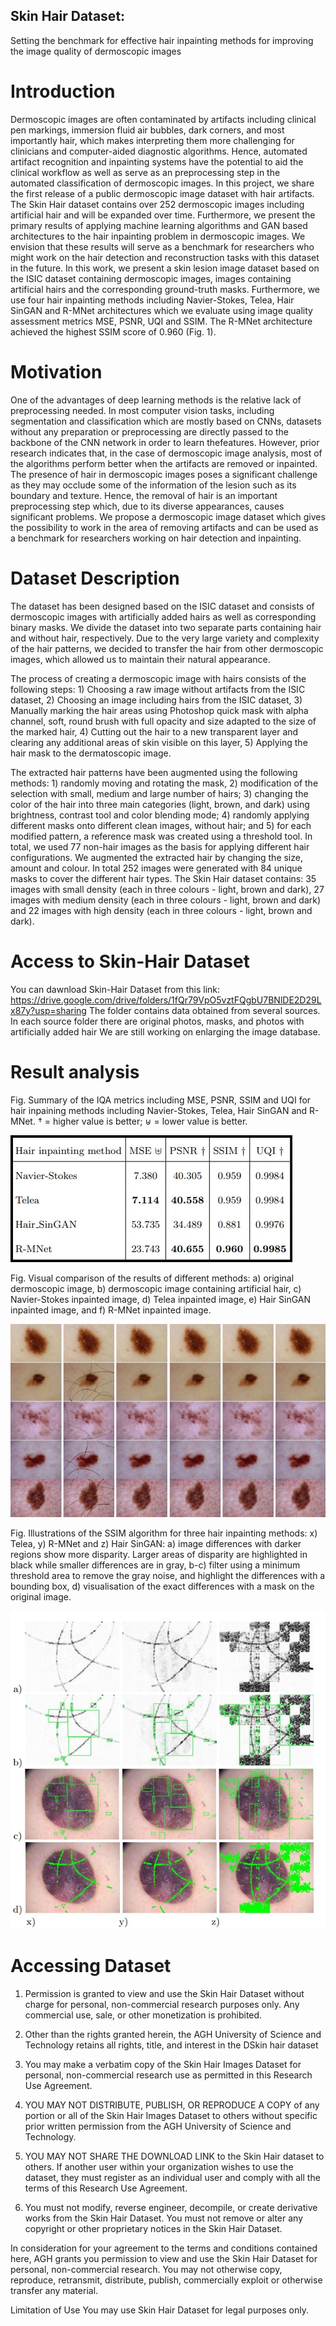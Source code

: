 ## Skin Hair Dataset: 
Setting the benchmark for effective hair inpainting methods for improving the image quality of dermoscopic images

# Introduction
Dermoscopic images are often contaminated by artifacts including clinical pen markings, immersion fluid air bubbles, dark corners, and most importantly hair, which makes interpreting them more challenging for clinicians and computer-aided diagnostic algorithms. Hence, automated artifact recognition and inpainting systems have the potential to aid the clinical workflow as well as serve as an preprocessing step in the automated classification of dermoscopic images. In this project, we
share the first release of a public dermoscopic image dataset with hair artifacts. The Skin Hair dataset contains over 252 dermoscopic images including artificial hair and will be expanded over time. Furthermore, we present the primary results of applying machine learning algorithms and GAN based architectures to the hair inpainting problem in dermoscopic images. We envision that these results will serve as a benchmark for researchers who might work on the hair detection and reconstruction tasks with this dataset in the future. In this work, we present a skin lesion image dataset based on the ISIC dataset containing dermoscopic images, images containing artificial hairs and the corresponding ground-truth masks. Furthermore, we use four hair inpainting methods including Navier-Stokes, Telea, Hair SinGAN and R-MNet architectures which we evaluate using image quality assessment metrics MSE, PSNR, UQI and SSIM. The R-MNet architecture achieved the highest SSIM score of 0.960 (Fig. 1).

# Motivation 
One of the advantages of deep learning methods is the relative lack of preprocessing needed. In most computer vision tasks, including segmentation and classification which are mostly based on CNNs, datasets without any preparation or preprocessing are directly passed to the backbone of the CNN network in order to learn thefeatures. However, prior research indicates that, in the case of dermoscopic image analysis, most of the algorithms perform better when the artifacts are removed or inpainted.
The presence of hair in dermoscopic images poses a significant challenge as they may occlude some of the information of the lesion such as its boundary and texture.  Hence, the removal of hair is an important preprocessing step which, due to its diverse appearances, causes significant problems. We propose a dermoscopic image dataset which gives the possibility to work in the area of removing artifacts and can be used as a benchmark for researchers working on hair detection and inpainting. 

# Dataset Description
The dataset has been designed based on the ISIC dataset and consists of dermoscopic images with artificially added hairs as well as corresponding binary masks. We divide the dataset into two separate parts containing hair and without hair, respectively. Due to the very large variety and complexity of the hair patterns, we decided to transfer the hair from other dermoscopic images, which allowed us to maintain their natural appearance.

The process of creating a dermoscopic image with hairs consists of the following steps: 1) Choosing a raw image without artifacts from the ISIC dataset, 2) Choosing an image including hairs from the ISIC dataset, 3) Manually marking the hair areas using Photoshop quick mask with alpha channel, soft, round brush with full opacity and size adapted to the size of the marked hair, 4) Cutting out the hair to a new transparent layer and clearing any additional areas of skin visible on this layer, 5) Applying the hair mask to the dermatoscopic image.

The extracted hair patterns have been augmented using the following methods: 1) randomly moving and rotating the mask, 2) modification of the selection with small, medium and large number of hairs; 3) changing the color of the hair into three main categories (light, brown, and dark) using brightness, contrast tool and color blending mode; 4) randomly applying different masks onto different clean images, without hair; and 5) for each modified pattern, a reference mask was created using a threshold tool.
In total, we used 77 non-hair images as the basis for applying different hair configurations. We augmented the extracted hair by changing the size, amount and colour. In total 252 images were generated with 84 unique masks to cover the different hair types. The Skin Hair dataset contains:
35 images with small density (each in three colours - light, brown and dark), 27 images with medium density (each in three colours - light, brown and dark) and 22 images with high density (each in three colours - light, brown and dark).

# Access to Skin-Hair Dataset

You can dawnload Skin-Hair Dataset from this link: https://drive.google.com/drive/folders/1fQr79VpO5vztFQgbU7BNlDE2D29Lx87y?usp=sharing
The folder contains data obtained from several sources. In each source folder there are original photos, masks, and photos with artificially added hair
We are still working on enlarging the image database.

# Result analysis
Fig. Summary of the IQA metrics including MSE, PSNR, SSIM and UQI for hair inpaining methods including Navier-Stokes, Telea, Hair SinGAN and R-MNet. † = higher value is better; ⊎ = lower value is better.

![My_Image_1](summaryIQA.jpg)

Fig. Visual comparison of the results of different methods: a) original dermoscopic image, b) dermoscopic image containing artificial hair, c) Navier-Stokes inpainted image, d) Telea inpainted image, e) Hair SinGAN inpainted image, and f) R-MNet inpainted image.

![My_Image_2](Visual_comparison_of_the_results.jpg)

Fig. Illustrations of the SSIM algorithm for three hair inpainting methods: x) Telea, y) R-MNet and z) Hair SinGAN: a) image differences with darker regions show more
disparity. Larger areas of disparity are highlighted in black while smaller differences are in gray, b-c) filter using a minimum threshold area to remove the gray noise, and highlight the differences with a bounding box, d) visualisation of the exact differences with a mask on the original image.

![My_Image_3](Illustrations_of_the_SSIM_algorithm.jpg)

# Accessing Dataset
1. Permission is granted to view and use the Skin Hair Dataset without charge for personal, non-commercial research purposes only. Any commercial use, sale, or other monetization is prohibited.

2. Other than the rights granted herein, the AGH University of Science and Technology retains all rights, title, and interest in the DSkin hair dataset

3. You may make a verbatim copy of the Skin Hair Images Dataset for personal, non-commercial research use as permitted in this Research Use Agreement. 

4. YOU MAY NOT DISTRIBUTE, PUBLISH, OR REPRODUCE A COPY of any portion or all of the Skin Hair Images Dataset to others without specific prior written permission from the AGH University of Science and Technology.

5. YOU MAY NOT SHARE THE DOWNLOAD LINK to the Skin Hair dataset to others. If another user within your organization wishes to use the dataset, they must register as an individual user and comply with all the terms of this Research Use Agreement.

6. You must not modify, reverse engineer, decompile, or create derivative works from the Skin Hair Dataset. You must not remove or alter any copyright or other proprietary notices in the Skin Hair Dataset.

In consideration for your agreement to the terms and conditions contained here, AGH grants you permission to view and use the Skin Hair Dataset for personal, non-commercial research. You may not otherwise copy, reproduce, retransmit, distribute, publish, commercially exploit or otherwise transfer any material.

Limitation of Use
You may use Skin Hair Dataset for legal purposes only.



